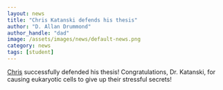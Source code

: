```yaml
---
layout: news
title: "Chris Katanski defends his thesis"
author: "D. Allan Drummond"
author_handle: "dad"
image: /assets/images/news/default-news.png
category: news
tags: [student]
---
```

[Chris] successfully defended his thesis! Congratulations, Dr. Katanski, for causing eukaryotic cells to give up their stressful secrets! 

[Chris]: /team/chris-katanski